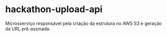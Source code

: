 # hackathon-upload-api
Microsserviço responsável pela criação da estrutura no AWS S3 e geração da URL pré-assinada.
